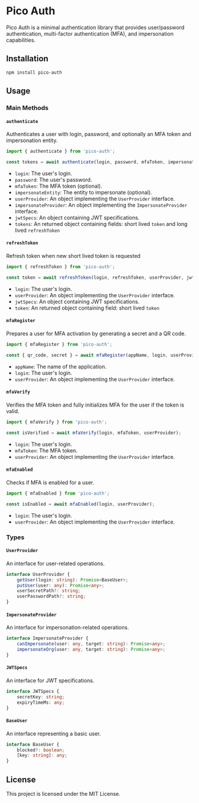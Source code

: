 # Pico Auth

Pico Auth is a minimal authentication library that provides user/password authentication, multi-factor authentication (MFA), and impersonation capabilities.

## Installation

```sh
npm install pico-auth
```

## Usage

### Main Methods

#### `authenticate`

Authenticates a user with login, password, and optionally an MFA token and impersonation entity.

```ts
import { authenticate } from 'pico-auth';

const tokens = await authenticate(login, password, mfaToken, impersonateEntity, userProvider, impersonateProvider, jwtSpecs);
```

- `login`: The user's login.
- `password`: The user's password.
- `mfaToken`: The MFA token (optional).
- `impersonateEntity`: The entity to impersonate (optional).
- `userProvider`: An object implementing the `UserProvider` interface.
- `impersonateProvider`: An object implementing the `ImpersonateProvider` interface.
- `jwtSpecs`: An object containing JWT specifications.
- `tokens`: An returned object containing fields: short lived `token` and long lived `refreshToken`

#### `refreshToken`

Refresh token when new short lived token is requested

```ts
import { refreshToken } from 'pico-auth';

const token = await refreshToken(login, refreshToken, userProvider, jwtSpecs);
```

- `login`: The user's login.
- `userProvider`: An object implementing the `UserProvider` interface.
- `jwtSpecs`: An object containing JWT specifications.
- `token`: An returned object containing field: short lived `token`

#### `mfaRegister`

Prepares a user for MFA activation by generating a secret and a QR code.

```ts
import { mfaRegister } from 'pico-auth';

const { qr_code, secret } = await mfaRegister(appName, login, userProvider);
```

- `appName`: The name of the application.
- `login`: The user's login.
- `userProvider`: An object implementing the `UserProvider` interface.

#### `mfaVerify`

Verifies the MFA token and fully initializes MFA for the user if the token is valid.

```ts
import { mfaVerify } from 'pico-auth';

const isVerified = await mfaVerify(login, mfaToken, userProvider);
```

- `login`: The user's login.
- `mfaToken`: The MFA token.
- `userProvider`: An object implementing the `UserProvider` interface.

#### `mfaEnabled`

Checks if MFA is enabled for a user.

```ts
import { mfaEnabled } from 'pico-auth';

const isEnabled = await mfaEnabled(login, userProvider);
```

- `login`: The user's login.
- `userProvider`: An object implementing the `UserProvider` interface.

### Types

#### `UserProvider`

An interface for user-related operations.

```ts
interface UserProvider {
    getUser(login: string): Promise<BaseUser>;
    putUser(user: any): Promise<any>;
    userSecretPath?: string;
    userPasswordPath?: string;
}
```

#### `ImpersonateProvider`

An interface for impersonation-related operations.

```ts
interface ImpersonateProvider {
    canImpersonate(user: any, target: string): Promise<any>;
    impersonateOrg(user: any, target: string): Promise<any>;
}
```

#### `JWTSpecs`

An interface for JWT specifications.

```ts
interface JWTSpecs {
    secretKey: string;
    expiryTimeMs: any;
}
```

#### `BaseUser`

An interface representing a basic user.

```ts
interface BaseUser {
    blocked?: boolean;
    [key: string]: any;
}
```

## License

This project is licensed under the MIT License.
